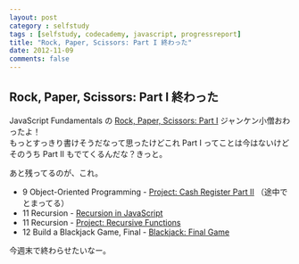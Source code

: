 ```yaml
---
layout: post
category : selfstudy
tags : [selfstudy, codecademy, javascript, progressreport]
title: "Rock, Paper, Scissors: Part I 終わった"
date: 2012-11-09
comments: false
---
```

## Rock, Paper, Scissors: Part I 終わった

JavaScript Fundamentals の [Rock, Paper, Scissors: Part I](http://www.codecademy.com/courses/rock-paper-scissors/0?curriculum_id=4f4b35445cb288000300000c) ジャンケン小僧おわったよ！  
もっとすっきり書けそうだなって思ったけどこれ Part I ってことは今はないけどそのうち Part II もでてくるんだな？きっと。  

あと残ってるのが、これ。
* 9 Object-Oriented Programming - [Project: Cash Register Part II](http://www.codecademy.com/courses/cash-register-mark-ii?curriculum_id=4f4b35445cb288000300000c) （途中でとまってる） 
* 11 Recursion - [Recursion in JavaScript](http://www.codecademy.com/courses/javascript-lesson-205?curriculum_id=4f4b35445cb288000300000c) 
* 11 Recursion - [Project: Recursive Functions](http://www.codecademy.com/courses/javascript-lesson-149/0?curriculum_id=4f4b35445cb288000300000c)  
* 12 Build a Blackjack Game, Final - [Blackjack: Final Game](http://www.codecademy.com/courses/blackjack-part-3?curriculum_id=4f4b35445cb288000300000c) 

今週末で終わらせたいなー。